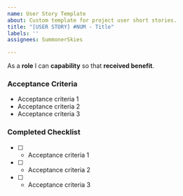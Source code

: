 ```yaml
---
name: User Story Template
about: Custom template for project user short stories.
title: "[USER STORY] #NUM - Title"
labels: ''
assignees: SummonerSkies

---
```


As a **role** I can **capability** so that **received benefit**.

### Acceptance Criteria 

- Acceptance criteria 1
- Acceptance criteria 2
- Acceptance criteria 3

### Completed Checklist
- [ ] - Acceptance criteria 1
- [ ] - Acceptance criteria 2
- [ ] - Acceptance criteria 3
